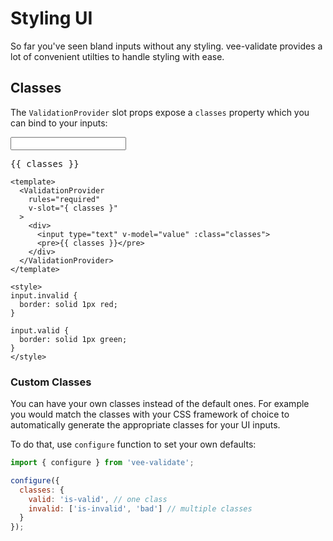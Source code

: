 # Styling UI

So far you've seen bland inputs without any styling. vee-validate provides a lot of convenient utilties to handle styling with ease.

## Classes

The `ValidationProvider` slot props expose a `classes` property which you can bind to your inputs:

<ValidationProvider rules="required" v-slot="{ classes }">
  <div>
    <input type="text" v-model="values.classes" :class="classes">
    <pre class="no-highlight">{{ classes }}</pre>
  </div>
</ValidationProvider>

```vue{2,6}
<template>
  <ValidationProvider
    rules="required"
    v-slot="{ classes }"
  >
    <div>
      <input type="text" v-model="value" :class="classes">
      <pre>{{ classes }}</pre>
    </div>
  </ValidationProvider>
</template>

<style>
input.invalid {
  border: solid 1px red;
}

input.valid {
  border: solid 1px green;
}
</style>
```

### Custom Classes

You can have your own classes instead of the default ones. For example you would match the classes with your CSS framework of choice to automatically generate the appropriate classes for your UI inputs.

To do that, use `configure` function to set your own defaults:

```js
import { configure } from 'vee-validate';

configure({
  classes: {
    valid: 'is-valid', // one class
    invalid: ['is-invalid', 'bad'] // multiple classes
  }
});
```

<script>
export default {
  data: () => ({ values: {} })
};
</script>

<style lang="css">
.theme-default-content pre.no-highlight {
  background: #fff
}

input.invalid {
  border: solid 1px red;
  background: red;
}

input.valid {
  border: solid 1px green;
  background: green;
}
</style>